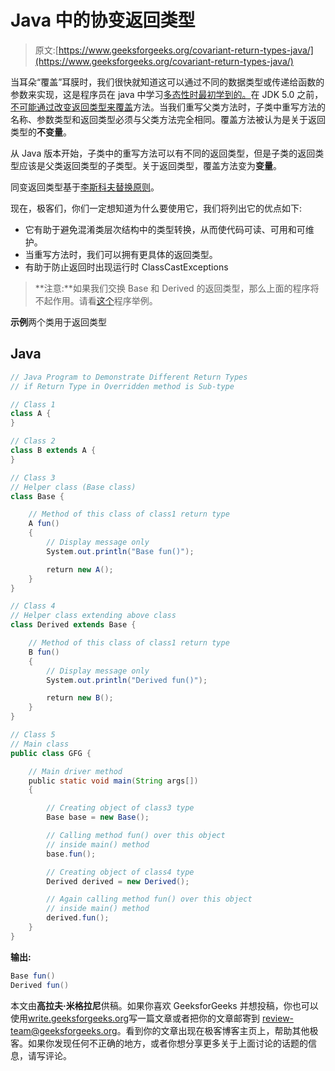 # Java 中的协变返回类型

> 原文:[https://www.geeksforgeeks.org/covariant-return-types-java/](https://www.geeksforgeeks.org/covariant-return-types-java/)

当耳朵“覆盖”耳膜时，我们很快就知道这可以通过不同的数据类型或传递给函数的参数来实现，这是程序员在 java 中学习[多态性时最初学到的。](https://www.geeksforgeeks.org/polymorphism-in-java/)在 JDK 5.0 之前，[不可能通过改变返回类型来覆盖](https://www.geeksforgeeks.org/overriding-in-java/)方法。当我们重写父类方法时，子类中重写方法的名称、参数类型和返回类型必须与父类方法完全相同。覆盖方法被认为是关于返回类型的**不变量**。

从 Java 版本开始，子类中的重写方法可以有不同的返回类型，但是子类的返回类型应该是父类返回类型的子类型。关于返回类型，覆盖方法变为**变量**。

同变返回类型基于[李斯科夫替换原则](https://en.wikipedia.org/wiki/Liskov_substitution_principle)。

现在，极客们，你们一定想知道为什么要使用它，我们将列出它的优点如下:

*   它有助于避免混淆类层次结构中的类型转换，从而使代码可读、可用和可维护。
*   当重写方法时，我们可以拥有更具体的返回类型。
*   有助于防止返回时出现运行时 ClassCastExceptions

> **注意:**如果我们交换 Base 和 Derived 的返回类型，那么上面的程序将不起作用。请看[这个](https://ide.geeksforgeeks.org/mqAFFv)程序举例。

**示例**两个类用于返回类型

## Java

```java
// Java Program to Demonstrate Different Return Types
// if Return Type in Overridden method is Sub-type

// Class 1
class A {
}

// Class 2
class B extends A {
}

// Class 3
// Helper class (Base class)
class Base {

    // Method of this class of class1 return type
    A fun()
    {
        // Display message only
        System.out.println("Base fun()");

        return new A();
    }
}

// Class 4
// Helper class extending above class
class Derived extends Base {

    // Method of this class of class1 return type
    B fun()
    {
        // Display message only
        System.out.println("Derived fun()");

        return new B();
    }
}

// Class 5
// Main class
public class GFG {

    // Main driver method
    public static void main(String args[])
    {

        // Creating object of class3 type
        Base base = new Base();

        // Calling method fun() over this object
        // inside main() method
        base.fun();

        // Creating object of class4 type
        Derived derived = new Derived();

        // Again calling method fun() over this object
        // inside main() method
        derived.fun();
    }
}
```

**输出:**

```java
Base fun()
Derived fun()
```

本文由**高拉夫·米格拉尼**供稿。如果你喜欢 GeeksforGeeks 并想投稿，你也可以使用[write.geeksforgeeks.org](http://www.write.geeksforgeeks.org)写一篇文章或者把你的文章邮寄到 review-team@geeksforgeeks.org。看到你的文章出现在极客博客主页上，帮助其他极客。如果你发现任何不正确的地方，或者你想分享更多关于上面讨论的话题的信息，请写评论。